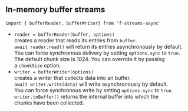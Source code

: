 ## In-memory buffer streams  
`import { bufferReader, bufferWriter} from 'f-streams-async'`  
* `reader = bufferReader(buffer, options)`  
  creates a reader that reads its entries from `buffer`.  
  `await reader.read()` will return its entries asynchronously by default.  
  You can force synchronous delivery by setting `options.sync` to `true`.  
  The default chunk size is 1024. You can override it by passing  
  a `chunkSize` option.  
* `writer = bufferWriter(options)`  
  creates a writer that collects data into an buffer.  
  `await writer.write(data)` will write asynchronously by default.  
  You can force synchronous write by setting `options.sync` to `true`.  
  `writer.toBuffer()` returns the internal buffer into which the  
  chunks have been collected.  
